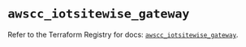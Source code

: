 # `awscc_iotsitewise_gateway`

Refer to the Terraform Registry for docs: [`awscc_iotsitewise_gateway`](https://registry.terraform.io/providers/hashicorp/awscc/0.70.0/docs/resources/iotsitewise_gateway).

